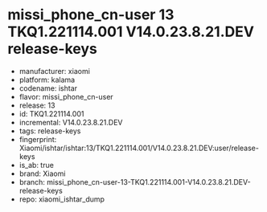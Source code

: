 # missi_phone_cn-user 13 TKQ1.221114.001 V14.0.23.8.21.DEV release-keys
- manufacturer: xiaomi
- platform: kalama
- codename: ishtar
- flavor: missi_phone_cn-user
- release: 13
- id: TKQ1.221114.001
- incremental: V14.0.23.8.21.DEV
- tags: release-keys
- fingerprint: Xiaomi/ishtar/ishtar:13/TKQ1.221114.001/V14.0.23.8.21.DEV:user/release-keys
- is_ab: true
- brand: Xiaomi
- branch: missi_phone_cn-user-13-TKQ1.221114.001-V14.0.23.8.21.DEV-release-keys
- repo: xiaomi_ishtar_dump
